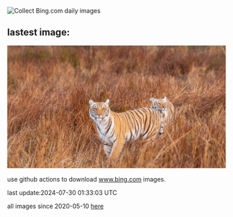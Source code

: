 ![Collect Bing.com daily images](https://github.com/counter2015/bing-daily-images/workflows/Collect%20Bing.com%20daily%20images/badge.svg)
## lastest image:
![](images/CorbettTigers.jpg)

use github actions to download www.bing.com images.

last update:2024-07-30 01:33:03 UTC

all images since 2020-05-10 [here](https://github.com/counter2015/bing-daily-images/tree/master/images) 
